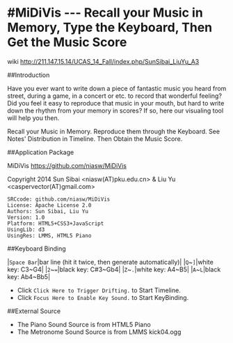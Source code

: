 #MiDiVis --- Recall your Music in Memory, Type the Keyboard, Then Get the Music Score
===============
wiki <http://211.147.15.14/UCAS_14_Fall/index.php/SunSibai_LiuYu_A3>

##Introduction

Have you ever want to write down a piece of fantastic music you heard from street, during a game, in a concert or etc. to record that wonderful feeling? Did you feel it easy to reproduce that music in your mouth, but hard to write down the rhythm from your memory in scores? If so, here our visualing tool will help you then.

Recall your Music in Memory. Reproduce them through the Keyboard. See Notes' Distribution in Timeline. Then Obtain the Music Score.

##Application Package

MiDiVis <https://github.com/niasw/MiDiVis>

Copyright 2014 Sun Sibai <niasw(AT)pku.edu.cn> & Liu Yu <caspervector(AT)gmail.com><br/>

    SRCcode: github.com/niasw/MiDiVis
    License: Apache License 2.0
    Authors: Sun Sibai, Liu Yu
    Version: 1.0
    Platform: HTML5+CSS3+JavaScript
    UsingLib: d3
    UsingRes: LMMS, HTML5 Piano

##Keyboard Binding

|`Space Bar`|bar line (hit it twice, then generate automatically)|
|`Q`~`]`|white key: C3~G4|
|`2`~`=`|black key: C#3~Gb4|
|`Z`~`.`|white key: A4~B5|
|`A`~`L`|black key: Ab4~Bb5|

* Click `Click Here to Trigger Drifting.` to Start Timeline.
* Click `Focus Here to Enable Key Sound.` to Start KeyBinding.

##External Source

* The Piano Sound Source is from HTML5 Piano
* The Metronome Sound Source is from LMMS kick04.ogg

